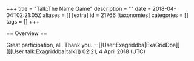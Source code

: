 +++
title = "Talk:The Name Game"
description = ""
date = 2018-04-04T02:21:05Z
aliases = []
[extra]
id = 21766
[taxonomies]
categories = []
tags = []
+++

== Overview ==

Great participation, all. Thank you.
--[[User:Exagriddba|ExaGridDba]] ([[User talk:Exagriddba|talk]]) 02:21, 4 April 2018 (UTC)
